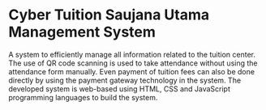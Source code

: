# Cyber Tuition Saujana Utama Management System

A system to efficiently manage all information related to the tuition center. The use of QR code scanning is used to take attendance without using the attendance form manually. Even payment of tuition fees can also be done directly by using the payment gateway technology in the system. The developed system is web-based using HTML, CSS and JavaScript programming languages to build the system.
